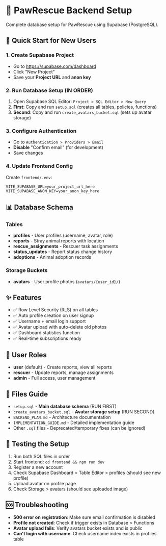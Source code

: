 # 🐾 PawRescue Backend Setup

Complete database setup for PawRescue using Supabase (PostgreSQL).

## 🚀 Quick Start for New Users

### 1. Create Supabase Project
- Go to https://supabase.com/dashboard
- Click "New Project"
- Save your **Project URL** and **anon key**

### 2. Run Database Setup (IN ORDER)
1. Open Supabase SQL Editor: `Project > SQL Editor > New Query`
2. **First**: Copy and run `setup.sql` (creates all tables, policies, functions)
3. **Second**: Copy and run `create_avatars_bucket.sql` (sets up avatar storage)

### 3. Configure Authentication
- Go to `Authentication > Providers > Email`
- **Disable** "Confirm email" (for development)
- Save changes

### 4. Update Frontend Config
Create `frontend/.env`:
```env
VITE_SUPABASE_URL=your_project_url_here
VITE_SUPABASE_ANON_KEY=your_anon_key_here
```

## 📊 Database Schema

### Tables
- **profiles** - User profiles (username, avatar, role)
- **reports** - Stray animal reports with location
- **rescue_assignments** - Rescuer task assignments
- **status_updates** - Report status change history
- **adoptions** - Animal adoption records

### Storage Buckets
- **avatars** - User profile photos (`avatars/{user_id}/`)

## ✨ Features
- ✅ Row Level Security (RLS) on all tables
- ✅ Auto profile creation on user signup
- ✅ Username + email login support
- ✅ Avatar upload with auto-delete old photos
- ✅ Dashboard statistics function
- ✅ Real-time subscriptions ready

## 🔐 User Roles
- **user** (default) - Create reports, view all reports
- **rescuer** - Update reports, manage assignments
- **admin** - Full access, user management

## 📁 Files Guide
- `setup.sql` - **Main database schema** (RUN FIRST)
- `create_avatars_bucket.sql` - **Avatar storage setup** (RUN SECOND)
- `BACKEND_PLAN.md` - Architecture documentation
- `IMPLEMENTATION_GUIDE.md` - Detailed implementation guide
- Other `.sql` files - Deprecated/temporary fixes (can be ignored)

## 🧪 Testing the Setup
1. Run both SQL files in order
2. Start frontend: `cd frontend && npm run dev`
3. Register a new account
4. Check Supabase Dashboard > Table Editor > profiles (should see new profile)
5. Upload avatar on profile page
6. Check Storage > avatars (should see uploaded image)

## 🆘 Troubleshooting
- **500 error on registration**: Make sure email confirmation is disabled
- **Profile not created**: Check if trigger exists in Database > Functions
- **Avatar upload fails**: Verify avatars bucket exists and is public
- **Can't login with username**: Check username index exists in profiles table
